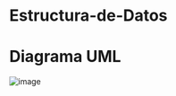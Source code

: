 # Estructura-de-Datos
# Diagrama UML
![image](https://github.com/Carlos11-tech/Estructura-de-Datos/assets/166523461/ab1c0acc-7683-4c1a-a93e-2cebfea18f02)
